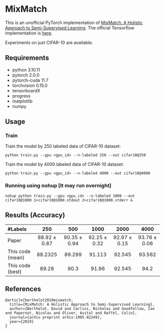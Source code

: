 # MixMatch
This is an unofficial PyTorch implementation of [MixMatch: A Holistic Approach to Semi-Supervised Learning](https://arxiv.org/abs/1905.02249). 
The official Tensorflow implementation is [here](https://github.com/google-research/mixmatch).

Experiments on just CIFAR-10 are available.


## Requirements
- python 3.10.11
- pytorch 2.0.0
- pytorch-cuda 11.7
- torchvision 0.15.0 
- tensorboardX
- progress
- matplotlib
- numpy

## Usage

### Train
Train the model by 250 labeled data of CIFAR-10 dataset:

```
python train.py --gpu <gpu_id> --n-labeled 250 --out cifar10@250
```

Train the model by 4000 labeled data of CIFAR-10 dataset:

```
python train.py --gpu <gpu_id> --n-labeled 4000 --out cifar10@4000
```

### Running using nohup [It may run overnight]
```
nohup python train.py --gpu <gpu_id> --n-labeled 1000 --out cifar10@1000 1>cifar10@1000.stdout 2>cifar10@1000.stderr &
```

## Results (Accuracy)
| #Labels | 250 | 500 | 1000 | 2000| 4000 |
|:---|:---:|:---:|:---:|:---:|:---:|
|Paper | 88.92 ± 0.87 | 90.35 ± 0.94 | 92.25 ± 0.32| 92.97 ± 0.15 |93.76 ± 0.06|
|This code (mean) | 88.2325 | 89.299 | 91.113 | 92.545 | 93.562 |
|This code (best) | 89.28 | 90.3 | 91.96 | 92.545 | 94.2 |

## References
```
@article{berthelot2019mixmatch,
  title={MixMatch: A Holistic Approach to Semi-Supervised Learning},
  author={Berthelot, David and Carlini, Nicholas and Goodfellow, Ian and Papernot, Nicolas and Oliver, Avital and Raffel, Colin},
  journal={arXiv preprint arXiv:1905.02249},
  year={2019}
}
```
